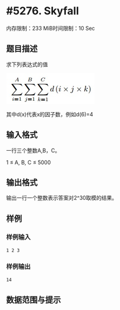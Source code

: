 # #5276. Skyfall

内存限制：233 MiB时间限制：10 Sec

## 题目描述

求下列表达式的值

![](upload/201804/vv1.jpg)

其中d(x)代表x的因子数，例如d(6)=4

## 输入格式

 一行三个整数A,B，C。

1 &le; A, B, C &le; 5000

## 输出格式

输出一行一个整数表示答案对2^30取模的结果。

## 样例

### 样例输入

    
    1 2 3
    

### 样例输出

    
    14
    

## 数据范围与提示
